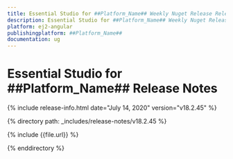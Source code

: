 ```yaml
---
title: Essential Studio for ##Platform_Name## Weekly Nuget Release Release Notes  
description: Essential Studio for ##Platform_Name## Weekly Nuget Release Release Notes  
platform: ej2-angular
publishingplatform: ##Platform_Name##
documentation: ug
---
```


# Essential Studio for  ##Platform_Name##  Release Notes  

{% include release-info.html date="July 14, 2020"   version="v18.2.45"  %} 

{% directory path: _includes/release-notes/v18.2.45 %}

{% include {{file.url}} %}

{% enddirectory %}
